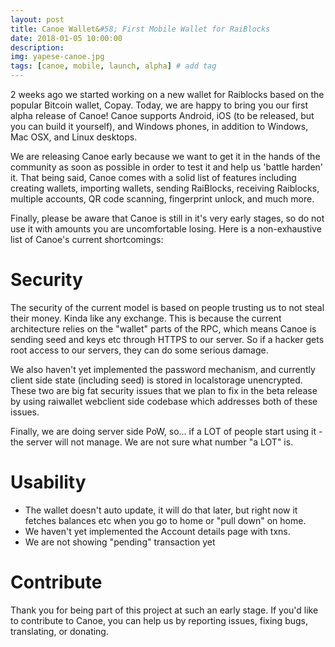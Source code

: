 ```yaml
---
layout: post
title: Canoe Wallet&#58; First Mobile Wallet for RaiBlocks 
date: 2018-01-05 10:00:00
description: 
img: yapese-canoe.jpg 
tags: [canoe, mobile, launch, alpha] # add tag
---
```


2 weeks ago we started working on a new wallet for Raiblocks based on the popular Bitcoin wallet, Copay. Today, we are happy to bring you our first alpha release of Canoe! Canoe supports Android, iOS (to be released, but you can build it yourself), and Windows phones, in addition to Windows, Mac OSX, and Linux desktops.

We are releasing Canoe early because we want to get it in the hands of the community as soon as possible in order to test it and help us 'battle harden' it. That being said, Canoe comes with a solid list of features including creating wallets, importing wallets, sending RaiBlocks, receiving Raiblocks, multiple accounts, QR code scanning, fingerprint unlock, and much more.

Finally, please be aware that Canoe is still in it's very early stages, so do not use it with amounts you are uncomfortable losing. Here is a non-exhaustive list of Canoe's current shortcomings:

# Security

The security of the current model is based on people trusting us to not steal their money. Kinda like any exchange. This is because the current architecture relies on the "wallet" parts of the RPC, which means Canoe is sending seed and keys etc through HTTPS to our server. So if a hacker gets root access to our servers, they can do some serious damage.

We also haven't yet implemented the password mechanism, and currently client side state (including seed) is stored in localstorage unencrypted.
These two are big fat security issues that we plan to fix in the beta release by using raiwallet webclient side codebase which addresses both of these issues.

Finally, we are doing server side PoW, so... if a LOT of people start using it - the server will not manage. We are not sure what number "a LOT" is.

# Usability

- The wallet doesn't auto update, it will do that later, but right now it fetches balances etc when you go to home or "pull down" on home.
- We haven't yet implemented the Account details page with txns.
-  We are not showing "pending" transaction yet

# Contribute
Thank you for being part of this project at such an early stage. If you'd like to contribute to Canoe, you can help us by reporting issues, fixing bugs, translating, or donating.
